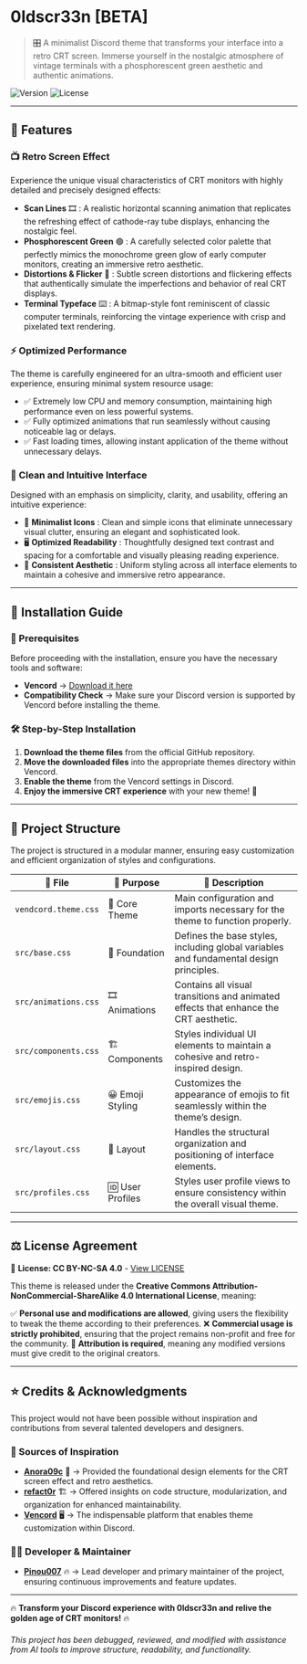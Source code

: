 # 0ldscr33n [BETA]

> 🎛️ A minimalist Discord theme that transforms your interface into a retro CRT screen. Immerse yourself in the nostalgic atmosphere of vintage terminals with a phosphorescent green aesthetic and authentic animations.

![Version](https://img.shields.io/badge/version-1.1.0-00ff00) ![License](https://img.shields.io/badge/license-CC%20BY--NC--SA%204.0-00ff00)

---

## 🚀 Features

### 📺 Retro Screen Effect

Experience the unique visual characteristics of CRT monitors with highly detailed and precisely designed effects:

- **Scan Lines** 🎞️ : A realistic horizontal scanning animation that replicates the refreshing effect of cathode-ray tube displays, enhancing the nostalgic feel.
- **Phosphorescent Green** 🟢 : A carefully selected color palette that perfectly mimics the monochrome green glow of early computer monitors, creating an immersive retro aesthetic.
- **Distortions & Flicker** 🔧 : Subtle screen distortions and flickering effects that authentically simulate the imperfections and behavior of real CRT displays.
- **Terminal Typeface** ⌨️ : A bitmap-style font reminiscent of classic computer terminals, reinforcing the vintage experience with crisp and pixelated text rendering.

### ⚡ Optimized Performance

The theme is carefully engineered for an ultra-smooth and efficient user experience, ensuring minimal system resource usage:

- ✅ Extremely low CPU and memory consumption, maintaining high performance even on less powerful systems.
- ✅ Fully optimized animations that run seamlessly without causing noticeable lag or delays.
- ✅ Fast loading times, allowing instant application of the theme without unnecessary delays.

### 🎯 Clean and Intuitive Interface

Designed with an emphasis on simplicity, clarity, and usability, offering an intuitive experience:

- 📁 **Minimalist Icons** : Clean and simple icons that eliminate unnecessary visual clutter, ensuring an elegant and sophisticated look.
- 🖥️ **Optimized Readability** : Thoughtfully designed text contrast and spacing for a comfortable and visually pleasing reading experience.
- 🎨 **Consistent Aesthetic** : Uniform styling across all interface elements to maintain a cohesive and immersive retro appearance.

---

## 💾 Installation Guide

### 🔧 Prerequisites

Before proceeding with the installation, ensure you have the necessary tools and software:

- **Vencord** → [Download it here](https://vencord.dev/)
- **Compatibility Check** → Make sure your Discord version is supported by Vencord before installing the theme.

### 🛠️ Step-by-Step Installation

1. **Download the theme files** from the official GitHub repository.
2. **Move the downloaded files** into the appropriate themes directory within Vencord.
3. **Enable the theme** from the Vencord settings in Discord.
4. **Enjoy the immersive CRT experience** with your new theme! 🎉

---

## 📂 Project Structure

The project is structured in a modular manner, ensuring easy customization and efficient organization of styles and configurations.

| 📄 File | 📌 Purpose | 📝 Description |
|-----------|--------|--------------|
| `vendcord.theme.css` | 🎨 Core Theme | Main configuration and imports necessary for the theme to function properly. |
| `src/base.css` | 🔧 Foundation | Defines the base styles, including global variables and fundamental design principles. |
| `src/animations.css` | 🎞️ Animations | Contains all visual transitions and animated effects that enhance the CRT aesthetic. |
| `src/components.css` | 🏗️ Components | Styles individual UI elements to maintain a cohesive and retro-inspired design. |
| `src/emojis.css` | 😀 Emoji Styling | Customizes the appearance of emojis to fit seamlessly within the theme’s design. |
| `src/layout.css` | 📐 Layout | Handles the structural organization and positioning of interface elements. |
| `src/profiles.css` | 🆔 User Profiles | Styles user profile views to ensure consistency within the overall visual theme. |

---

## ⚖️ License Agreement

📜 **License: CC BY-NC-SA 4.0** - [View LICENSE](LICENSE)

This theme is released under the **Creative Commons Attribution-NonCommercial-ShareAlike 4.0 International License**, meaning:

✅ **Personal use and modifications are allowed**, giving users the flexibility to tweak the theme according to their preferences.
❌ **Commercial usage is strictly prohibited**, ensuring that the project remains non-profit and free for the community.
📝 **Attribution is required**, meaning any modified versions must give credit to the original creators.

---

## ⭐ Credits & Acknowledgments

This project would not have been possible without inspiration and contributions from several talented developers and designers.

### 📌 Sources of Inspiration

- **[Anora09c](https://github.com/anora09c/old-sceern-theme-vencord)** 🎨 → Provided the foundational design elements for the CRT screen effect and retro aesthetics.
- **[refact0r](https://github.com/refact0r/system24)** 🏗️ → Offered insights on code structure, modularization, and organization for enhanced maintainability.
- **[Vencord](https://vencord.dev)** 🖥️ → The indispensable platform that enables theme customization within Discord.

### 👨‍💻 Developer & Maintainer

- **[Pinou007](https://github.com/Pinou007)** 🔥 → Lead developer and primary maintainer of the project, ensuring continuous improvements and feature updates.

---

🔥 **Transform your Discord experience with 0ldscr33n and relive the golden age of CRT monitors!** 🔥

###### This project has been debugged, reviewed, and modified with assistance from AI tools to improve structure, readability, and functionality. 
